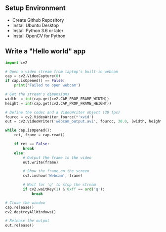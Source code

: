 ## **Setup Environment**
- Create Github Repository
- Install Ubuntu Desktop
- Install Python 3.6 or later
- Install OpenCV for Python

## **Write a "Hello world" app**
```python
import cv2

# Open a video stream from laptop's built-in webcam
cap = cv2.VideoCapture(0)
if cap.isOpened() == False:
    print('Failed to open webcam')

# Get the stream's dimensions
width  = int(cap.get(cv2.CAP_PROP_FRAME_WIDTH))
height = int(cap.get(cv2.CAP_PROP_FRAME_HEIGHT))

# Define the codec and a VideoWriter object (30 fps)
fourcc = cv2.VideoWriter_fourcc(*'xvid')
out = cv2.VideoWriter('webcam_output.avi', fourcc, 30.0, (width, height))

while cap.isOpened():
    ret, frame = cap.read()

    if ret == False:
        break
    else:
        # Output the frame to the video
        out.write(frame)

        # Show the frame on the screen
        cv2.imshow('Webcam', frame)

        # Wait for 'q' to stop the stream
        if cv2.waitKey(1) & 0xff == ord('q'):
            break

# Close the window
cap.release()
cv2.destroyAllWindows()

# Release the output
out.release()
```
